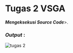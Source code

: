 # Tugas 2 VSGA

<b><i>Mengeksekusi Source Code</i></b>>.

<h3><i>Output </i>:</h3>

![tugas 2](https://user-images.githubusercontent.com/92837751/194977182-9f4fe983-a8c3-4f66-9707-798f6d6fd010.jpg)
